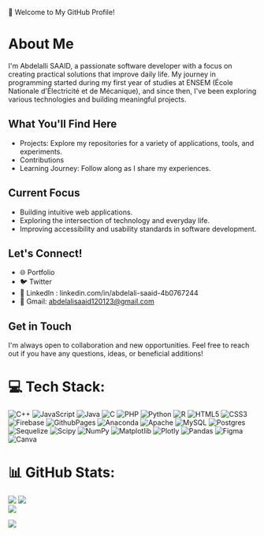 👋 Welcome to My GitHub Profile!
# About Me
I'm Abdelalli SAAID, a passionate software developer with a focus on creating practical solutions that improve daily life. My journey in programming started during my first year of studies at ENSEM (École Nationale d'Électricité et de Mécanique), and since then, I've been exploring various technologies and building meaningful projects.

## What You'll Find Here
- Projects: Explore my repositories for a variety of applications, tools, and experiments.
- Contributions
- Learning Journey: Follow along as I share my experiences.

## Current Focus
- Building intuitive web applications.
- Exploring the intersection of technology and everyday life.
- Improving accessibility and usability standards in software development.

## Let's Connect!
- 🌐 Portfolio
- 🐦 Twitter
- 💼 LinkedIn : linkedin.com/in/abdelali-saaid-4b0767244
- 📧 Gmail: abdelalisaaid120123@gmail.com

## Get in Touch
I'm always open to collaboration and new opportunities. Feel free to reach out if you have any questions, ideas, or beneficial additions!





# 💻 Tech Stack:
![C++](https://img.shields.io/badge/c++-%2300599C.svg?style=for-the-badge&logo=c%2B%2B&logoColor=white) 
![JavaScript](https://img.shields.io/badge/javascript-%23323330.svg?style=for-the-badge&logo=javascript&logoColor=%23F7DF1E) 
![Java](https://img.shields.io/badge/java-%23ED8B00.svg?style=for-the-badge&logo=openjdk&logoColor=white) 
![C](https://img.shields.io/badge/c-%2300599C.svg?style=for-the-badge&logo=c&logoColor=white) 
![PHP](https://img.shields.io/badge/php-%23777BB4.svg?style=for-the-badge&logo=php&logoColor=white) 
![Python](https://img.shields.io/badge/python-3670A0?style=for-the-badge&logo=python&logoColor=ffdd54) 
![R](https://img.shields.io/badge/r-%23276DC3.svg?style=for-the-badge&logo=r&logoColor=white) 
![HTML5](https://img.shields.io/badge/html5-%23E34F26.svg?style=for-the-badge&logo=html5&logoColor=white) 
![CSS3](https://img.shields.io/badge/css3-%231572B6.svg?style=for-the-badge&logo=css3&logoColor=white) 
![Firebase](https://img.shields.io/badge/firebase-%23039BE5.svg?style=for-the-badge&logo=firebase) 
![GithubPages](https://img.shields.io/badge/github%20pages-121013?style=for-the-badge&logo=github&logoColor=white) 
![Anaconda](https://img.shields.io/badge/Anaconda-%2344A833.svg?style=for-the-badge&logo=anaconda&logoColor=white) 
![Apache](https://img.shields.io/badge/apache-%23D42029.svg?style=for-the-badge&logo=apache&logoColor=white) 
![MySQL](https://img.shields.io/badge/mysql-4479A1.svg?style=for-the-badge&logo=mysql&logoColor=white) 
![Postgres](https://img.shields.io/badge/postgres-%23316192.svg?style=for-the-badge&logo=postgresql&logoColor=white) 
![Sequelize](https://img.shields.io/badge/Sequelize-52B0E7?style=for-the-badge&logo=Sequelize&logoColor=white) 
![Scipy](https://img.shields.io/badge/SciPy-%230C55A5.svg?style=for-the-badge&logo=scipy&logoColor=%white) 
![NumPy](https://img.shields.io/badge/numpy-%23013243.svg?style=for-the-badge&logo=numpy&logoColor=white) 
![Matplotlib](https://img.shields.io/badge/Matplotlib-%23ffffff.svg?style=for-the-badge&logo=Matplotlib&logoColor=black) 
![Plotly](https://img.shields.io/badge/Plotly-%233F4F75.svg?style=for-the-badge&logo=plotly&logoColor=white) 
![Pandas](https://img.shields.io/badge/pandas-%23150458.svg?style=for-the-badge&logo=pandas&logoColor=white)
![Figma](https://img.shields.io/badge/figma-%23F24E1E.svg?style=for-the-badge&logo=figma&logoColor=white) 
![Canva](https://img.shields.io/badge/Canva-%2300C4CC.svg?style=for-the-badge&logo=Canva&logoColor=white) 

# 📊 GitHub Stats:
![](https://github-readme-stats.vercel.app/api?username=Abdelali-IT-Engineer&theme=dark&hide_border=false&include_all_commits=false&count_private=false)
![](https://github-readme-streak-stats.herokuapp.com/?user=Abdelali-IT-Engineer&theme=dark&hide_border=false)<br/>
![](https://github-readme-stats.vercel.app/api/top-langs/?username=Abdelali-IT-Engineer&theme=dark&hide_border=false&include_all_commits=false&count_private=false&layout=compact)


[![](https://visitcount.itsvg.in/api?id=Abdelali-IT-Enginner&icon=0&color=0)](https://visitcount.itsvg.in)

